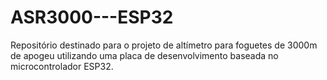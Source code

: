# ASR3000---ESP32
Repositório destinado para o projeto de altímetro para foguetes de 3000m de apogeu utilizando uma placa de desenvolvimento baseada no microcontrolador ESP32.
